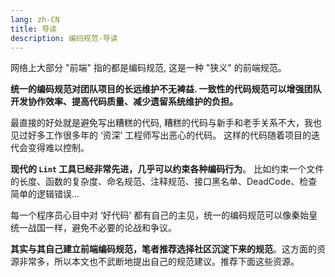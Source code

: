 ```yaml
---
lang: zh-CN
title: 导读
description: 编码规范-导读
---
```


网络上大部分 "前端" 指的都是编码规范, 这是一种 "狭义" 的前端规范。

**统一的编码规范对团队项目的长远维护不无裨益. 一致性的代码规范可以增强团队开发协作效率、提高代码质量、减少遗留系统维护的负担。**

最直接的好处就是避免写出糟糕的代码, 糟糕的代码与新手和老手关系不大，我也见过好多工作很多年的 ‘资深’ 工程师写出恶心的代码。 这样的代码随着项目的迭代会变得难以控制。

**现代的 `Lint` 工具已经非常先进，几乎可以约束各种编码行为**。 比如约束一个文件的长度、函数的复杂度、命名规范、注释规范、接口黑名单、DeadCode、检查简单的逻辑错误...

每一个程序员心目中对 ‘好代码’ 都有自己的主见，统一的编码规范可以像秦始皇统一战国一样，避免不必要的论战和争议。

**其实与其自己建立前端编码规范，笔者推荐选择社区沉淀下来的规范**。这方面的资源非常多，所以本文也不武断地提出自己的规范建议。推荐下面这些资源。
